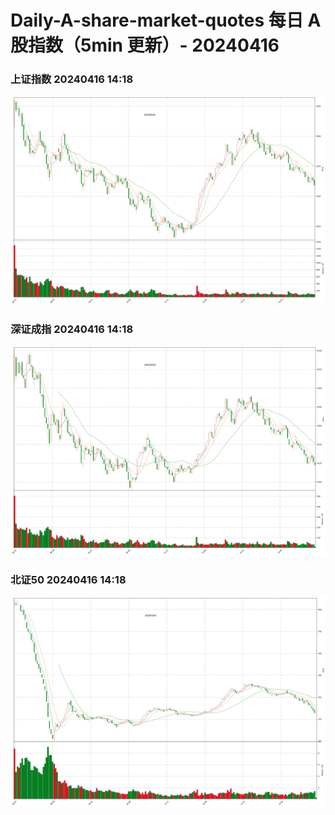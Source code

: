 
# Daily-A-share-market-quotes 每日 A 股指数（5min 更新）- 20240416

### 上证指数 20240416 14:18
![](./fig/2024/4/20240416-sh000001.png)

### 深证成指 20240416 14:18
![](./fig/2024/4/20240416-sz399001.png)

### 北证50 20240416 14:18
![](./fig/2024/4/20240416-bj899050.png)
